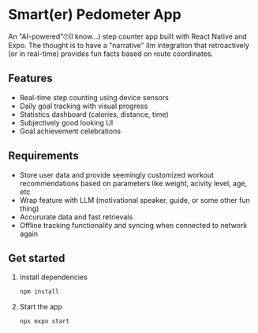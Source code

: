 # Smart(er) Pedometer App 

An "AI-powered"🙄(I know...) step counter app built with React Native and Expo. The thought is to have a "narrative" llm integration that retroactively (or in real-time) provides fun facts based on route coordinates.

## Features

- Real-time step counting using device sensors
- Daily goal tracking with visual progress
- Statistics dashboard (calories, distance, time)
- Subjectively good looking UI
- Goal achievement celebrations

## Requirements

- Store user data and provide seemingly customized workout recommendations based on parameters like weight, acivity level, age, etc
- Wrap feature with LLM (motivational speaker, guide, or some other fun thing)
- Accururate data and fast retrievals 
- Offline tracking functionality and syncing when connected to network again

## Get started

1. Install dependencies

   ```bash
   npm install
   ```

2. Start the app

   ```bash
   npx expo start
   ```
